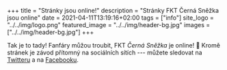 +++
title = "Stránky jsou online!"
description = "Stránky FKT Černá Sněžka jsou online"
date = 2021-04-11T13:19:16+02:00
tags = ["info"]
site_logo = "../../img/logo.png"
featured_image = "../../img/header-bg.jpg"
images = ["../../img/header-bg.jpg"]
+++

Tak je to tady! Fanfáry můžou troubit, FKT _Černá Sněžka_ je online! 🎉
Kromě stránek je závod přítomný na sociálních sítích --- můžete sledovat
na [Twitteru](//twitter.com/CernaSnezka) a
na [Facebooku](//facebook.com/CernaSnezka).
